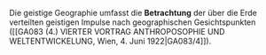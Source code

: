 
Die geistige Geographie umfasst die **Betrachtung** der über die Erde verteilten geistigen Impulse nach geographischen Gesichtspunkten ([[GA083 (4.) VIERTER VORTRAG ANTHROPOSOPHIE UND WELTENTWICKELUNG, Wien, 4. Juni 1922|GA083/4]]).
